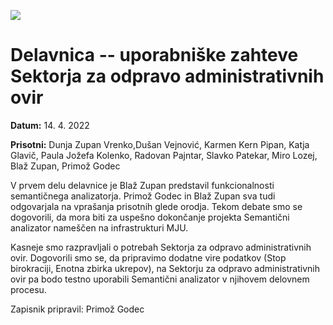 ![](logos.png)

# Delavnica -- uporabniške zahteve Sektorja za odpravo administrativnih ovir

**Datum:** 14. 4. 2022

**Prisotni:** Dunja Zupan Vrenko,Dušan Vejnović, Karmen Kern Pipan, Katja Glavič, 
Paula Jožefa Kolenko, Radovan Pajntar, Slavko Patekar, Miro Lozej, Blaž Zupan, 
Primož Godec

V prvem delu delavnice je Blaž Zupan predstavil funkcionalnosti semantičnega 
analizatorja. Primož Godec in Blaž Zupan sva tudi odgovarjala na vprašanja 
prisotnih glede orodja. Tekom debate smo se dogovorili, da mora biti za
uspešno dokončanje projekta Semantični analizator nameščen na infrastrukturi MJU.

Kasneje smo razpravljali o potrebah Sektorja za odpravo administrativnih ovir.
Dogovorili smo se, da pripravimo dodatne vire podatkov (Stop birokraciji, Enotna
zbirka ukrepov), na Sektorju za odpravo administrativnih ovir pa bodo testno uporabili Semantični analizator v njihovem delovnem procesu.

Zapisnik pripravil: Primož Godec


